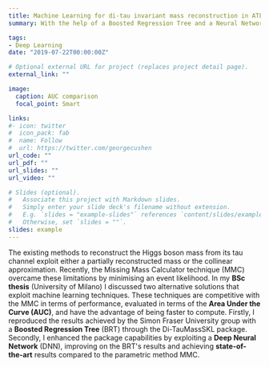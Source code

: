 ```yaml
---
title: Machine Learning for di-tau invariant mass reconstruction in ATLAS
summary: With the help of a Boosted Regression Tree and a Neural Network I reconstructed the mass of the Higgs boson from its decay into tau leptons.

tags:
- Deep Learning
date: "2019-07-22T00:00:00Z"

# Optional external URL for project (replaces project detail page).
external_link: ""

image:
  caption: AUC comparison
  focal_point: Smart

links:
#- icon: twitter
#  icon_pack: fab
#  name: Follow
#  url: https://twitter.com/georgecushen
url_code: ""
url_pdf: ""
url_slides: ""
url_video: ""

# Slides (optional).
#   Associate this project with Markdown slides.
#   Simply enter your slide deck's filename without extension.
#   E.g. `slides = "example-slides"` references `content/slides/example-slides.md`.
#   Otherwise, set `slides = ""`.
slides: example
---
```

 
The existing methods to reconstruct the Higgs boson mass from its tau channel exploit either a partially reconstructed mass or the collinear approximation. 
Recently, the Missing Mass Calculator technique (MMC) overcame these limitations by minimising an event likelihood. 
In my **BSc thesis** (University of Milano) I discussed two alternative solutions that exploit machine learning techniques. 
These techniques are competitive with the MMC in terms of performance, evaluated in terms of the **Area Under the Curve (AUC)**, and have the advantage of being faster to compute. 
Firstly, I reproduced the results achieved by the Simon Fraser University group with a **Boosted Regression Tree** (BRT) through the Di-TauMassSKL package. 
Secondly, I enhanced the package capabilities by exploiting a **Deep Neural Network** (DNN), improving on the BRT's results and achieving **state-of-the-art** results compared to the parametric method MMC.
